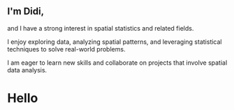 ## I'm Didi, 

and I have a strong interest in spatial statistics and related fields. 

I enjoy exploring data, analyzing spatial patterns, and leveraging statistical techniques to solve real-world problems. 

I am eager to learn new skills and collaborate on projects that involve spatial data analysis.

# Hello

